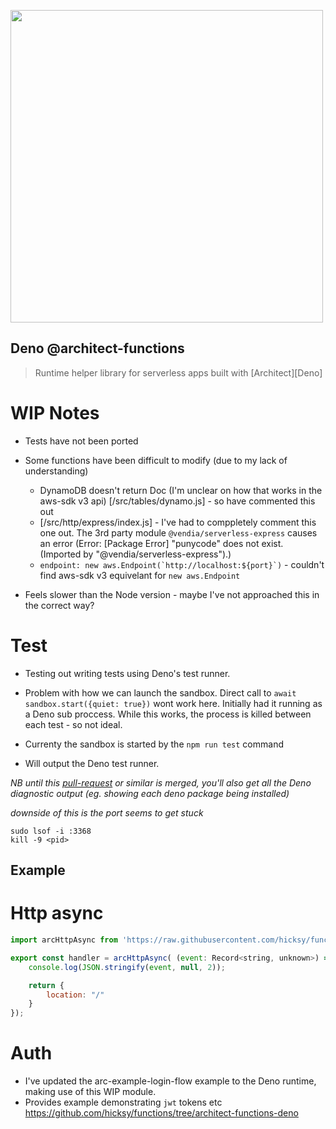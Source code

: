 [<img src="https://s3-us-west-2.amazonaws.com/arc.codes/architect-logo-500b@2x.png" width=500>](https://www.npmjs.com/package/@architect/functions)

## Deno @architect-functions

> Runtime helper library for serverless apps built with [Architect][Deno]

# WIP Notes

- Tests have not been ported

- Some functions have been difficult to modify (due to my lack of understanding)
    - DynamoDB doesn't return Doc (I'm unclear on how that works in the aws-sdk v3 api) [/src/tables/dynamo.js] - so have commented this out
    - [/src/http/express/index.js] - I've had to comppletely comment this one out. The 3rd party module `@vendia/serverless-express` causes an error (Error: [Package Error] "punycode" does not exist. (Imported by "@vendia/serverless-express").)
    - ```endpoint: new aws.Endpoint(`http://localhost:${port}`)``` - couldn't find aws-sdk v3 equivelant for `new aws.Endpoint`

- Feels slower than the Node version - maybe I've not approached this in the correct way?

# Test

- Testing out writing tests using Deno's test runner. 
- Problem with how we can launch the sandbox. Direct call to `await sandbox.start({quiet: true})` wont work here. Initially had it running as a Deno sub proccess. While this works, the process is killed between each test - so not ideal. 

- Currenty the sandbox is started by the `npm run test` command 
- Will output the Deno test runner. 

_NB until this [pull-request](https://github.com/architect/sandbox/pull/566) or similar is merged, you'll also get all the Deno diagnostic output (eg. showing each deno package being installed)_

_downside of this is the port seems to get stuck_

```
sudo lsof -i :3368
kill -9 <pid>
```

## Example

# Http async

```javascript
import arcHttpAsync from 'https://raw.githubusercontent.com/hicksy/functions/architect-functions-deno/src/http/async/index.js'

export const handler = arcHttpAsync( (event: Record<string, unknown>) => {
    console.log(JSON.stringify(event, null, 2));

    return {
        location: "/"
    }
});

```
# Auth
- I've updated the arc-example-login-flow example to the Deno runtime, making use of this WIP module. 
- Provides example demonstrating `jwt` tokens etc
https://github.com/hicksy/functions/tree/architect-functions-deno